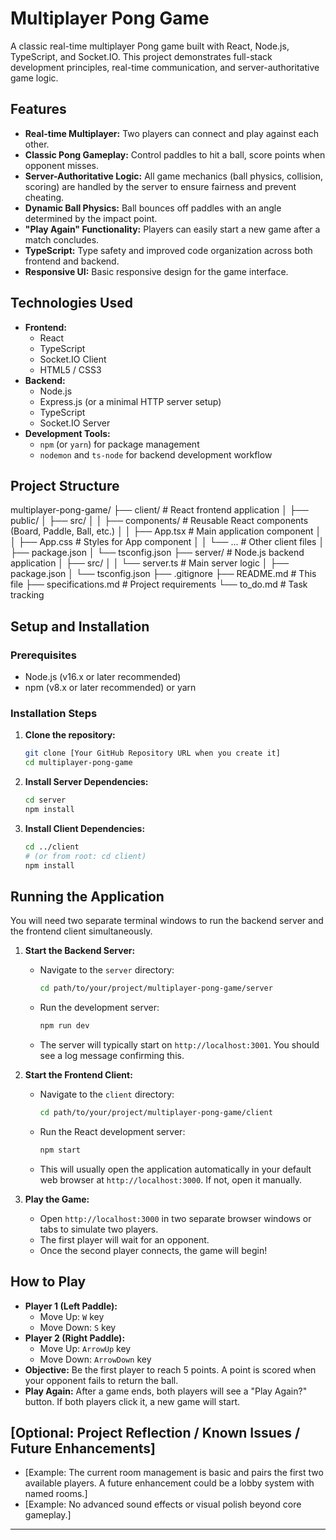 # Multiplayer Pong Game

A classic real-time multiplayer Pong game built with React, Node.js, TypeScript, and Socket.IO. This project demonstrates full-stack development principles, real-time communication, and server-authoritative game logic.

## Features

*   **Real-time Multiplayer:** Two players can connect and play against each other.
*   **Classic Pong Gameplay:** Control paddles to hit a ball, score points when opponent misses.
*   **Server-Authoritative Logic:** All game mechanics (ball physics, collision, scoring) are handled by the server to ensure fairness and prevent cheating.
*   **Dynamic Ball Physics:** Ball bounces off paddles with an angle determined by the impact point.
*   **"Play Again" Functionality:** Players can easily start a new game after a match concludes.
*   **TypeScript:** Type safety and improved code organization across both frontend and backend.
*   **Responsive UI:** Basic responsive design for the game interface.

## Technologies Used

*   **Frontend:**
    *   React
    *   TypeScript
    *   Socket.IO Client
    *   HTML5 / CSS3
*   **Backend:**
    *   Node.js
    *   Express.js (or a minimal HTTP server setup)
    *   TypeScript
    *   Socket.IO Server
*   **Development Tools:**
    *   `npm` (or `yarn`) for package management
    *   `nodemon` and `ts-node` for backend development workflow

## Project Structure

multiplayer-pong-game/
├── client/ # React frontend application
│ ├── public/
│ ├── src/
│ │ ├── components/ # Reusable React components (Board, Paddle, Ball, etc.)
│ │ ├── App.tsx # Main application component
│ │ ├── App.css # Styles for App component
│ │ └── ... # Other client files
│ ├── package.json
│ └── tsconfig.json
├── server/ # Node.js backend application
│ ├── src/
│ │ └── server.ts # Main server logic
│ ├── package.json
│ └── tsconfig.json
├── .gitignore
├── README.md # This file
├── specifications.md # Project requirements
└── to_do.md # Task tracking


## Setup and Installation

### Prerequisites

*   Node.js (v16.x or later recommended)
*   npm (v8.x or later recommended) or yarn

### Installation Steps

1.  **Clone the repository:**
    ```bash
    git clone [Your GitHub Repository URL when you create it]
    cd multiplayer-pong-game
    ```

2.  **Install Server Dependencies:**
    ```bash
    cd server
    npm install
    ```

3.  **Install Client Dependencies:**
    ```bash
    cd ../client 
    # (or from root: cd client)
    npm install
    ```

## Running the Application

You will need two separate terminal windows to run the backend server and the frontend client simultaneously.

1.  **Start the Backend Server:**
    *   Navigate to the `server` directory:
        ```bash
        cd path/to/your/project/multiplayer-pong-game/server
        ```
    *   Run the development server:
        ```bash
        npm run dev
        ```
    *   The server will typically start on `http://localhost:3001`. You should see a log message confirming this.

2.  **Start the Frontend Client:**
    *   Navigate to the `client` directory:
        ```bash
        cd path/to/your/project/multiplayer-pong-game/client
        ```
    *   Run the React development server:
        ```bash
        npm start
        ```
    *   This will usually open the application automatically in your default web browser at `http://localhost:3000`. If not, open it manually.

3.  **Play the Game:**
    *   Open `http://localhost:3000` in two separate browser windows or tabs to simulate two players.
    *   The first player will wait for an opponent.
    *   Once the second player connects, the game will begin!

## How to Play

*   **Player 1 (Left Paddle):**
    *   Move Up: `W` key
    *   Move Down: `S` key
*   **Player 2 (Right Paddle):**
    *   Move Up: `ArrowUp` key
    *   Move Down: `ArrowDown` key
*   **Objective:** Be the first player to reach 5 points. A point is scored when your opponent fails to return the ball.
*   **Play Again:** After a game ends, both players will see a "Play Again?" button. If both players click it, a new game will start.

## [Optional: Project Reflection / Known Issues / Future Enhancements]

*   [Example: The current room management is basic and pairs the first two available players. A future enhancement could be a lobby system with named rooms.]
*   [Example: No advanced sound effects or visual polish beyond core gameplay.]

---